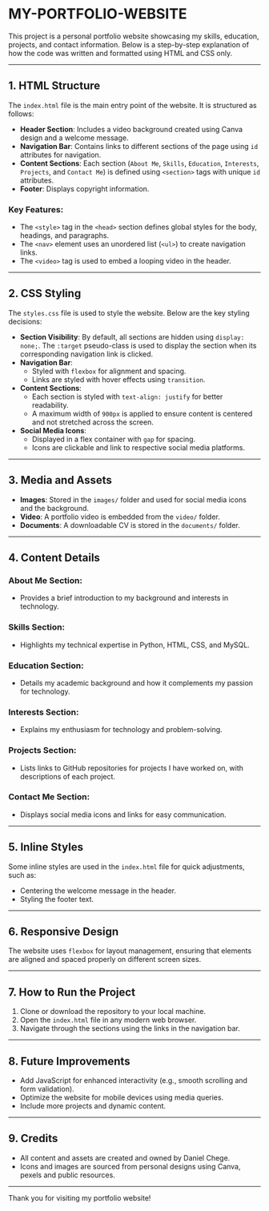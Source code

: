 # MY-PORTFOLIO-WEBSITE

This project is a personal portfolio website showcasing my skills, education, projects, and contact information. Below is a step-by-step explanation of how the code was written and formatted using HTML and CSS only.

---

## 1. **HTML Structure**
The `index.html` file is the main entry point of the website. It is structured as follows:
- **Header Section**: Includes a video background created using Canva design and a welcome message.
- **Navigation Bar**: Contains links to different sections of the page using `id` attributes for navigation.
- **Content Sections**: Each section (`About Me`, `Skills`, `Education`, `Interests`, `Projects`, and `Contact Me`) is defined using `<section>` tags with unique `id` attributes.
- **Footer**: Displays copyright information.

### Key Features:
- The `<style>` tag in the `<head>` section defines global styles for the body, headings, and paragraphs.
- The `<nav>` element uses an unordered list (`<ul>`) to create navigation links.
- The `<video>` tag is used to embed a looping video in the header.

---

## 2. **CSS Styling**
The `styles.css` file is used to style the website. Below are the key styling decisions:
- **Section Visibility**: By default, all sections are hidden using `display: none;`. The `:target` pseudo-class is used to display the section when its corresponding navigation link is clicked.
- **Navigation Bar**:
  - Styled with `flexbox` for alignment and spacing.
  - Links are styled with hover effects using `transition`.
- **Content Sections**:
  - Each section is styled with `text-align: justify` for better readability.
  - A maximum width of `900px` is applied to ensure content is centered and not stretched across the screen.
- **Social Media Icons**:
  - Displayed in a flex container with `gap` for spacing.
  - Icons are clickable and link to respective social media platforms.

---

## 3. **Media and Assets**
- **Images**: Stored in the `images/` folder and used for social media icons and the background.
- **Video**: A portfolio video is embedded from the `video/` folder.
- **Documents**: A downloadable CV is stored in the `documents/` folder.

---

## 4. **Content Details**
### About Me Section:
- Provides a brief introduction to my background and interests in technology.

### Skills Section:
- Highlights my technical expertise in Python, HTML, CSS, and MySQL.

### Education Section:
- Details my academic background and how it complements my passion for technology.

### Interests Section:
- Explains my enthusiasm for technology and problem-solving.

### Projects Section:
- Lists links to GitHub repositories for projects I have worked on, with descriptions of each project.

### Contact Me Section:
- Displays social media icons and links for easy communication.

---

## 5. **Inline Styles**
Some inline styles are used in the `index.html` file for quick adjustments, such as:
- Centering the welcome message in the header.
- Styling the footer text.

---

## 6. **Responsive Design**
The website uses `flexbox` for layout management, ensuring that elements are aligned and spaced properly on different screen sizes.

---

## 7. **How to Run the Project**
1. Clone or download the repository to your local machine.
2. Open the `index.html` file in any modern web browser.
3. Navigate through the sections using the links in the navigation bar.

---

## 8. **Future Improvements**
- Add JavaScript for enhanced interactivity (e.g., smooth scrolling and form validation).
- Optimize the website for mobile devices using media queries.
- Include more projects and dynamic content.

---

## 9. **Credits**
- All content and assets are created and owned by Daniel Chege.
- Icons and images are sourced from personal designs using Canva, pexels and public resources.

---

Thank you for visiting my portfolio website!